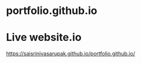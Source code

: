 # portfolio.github.io

# Live website.io

https://saisrinivasarupak.github.io/portfolio.github.io/

